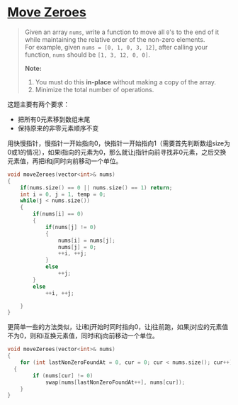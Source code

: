 # [Move Zeroes][1]
> Given an array `nums`, write a function to move all `0`'s to the end of it while maintaining the relative order of the non-zero elements.  
> For example, given `nums = [0, 1, 0, 3, 12]`, after calling your function, `nums` should be `[1, 3, 12, 0, 0]`.  
> 
> **Note:**
> 
> 1. You must do this **in-place** without making a copy of the array.  
> 2. Minimize the total number of operations.

这题主要有两个要求：

- 把所有0元素移到数组末尾
- 保持原来的非零元素顺序不变

用快慢指针，慢指针一开始指向0，快指针一开始指向1（需要首先判断数组size为0或1的情况），如果i指向的元素为0，那么就让j指针向前寻找非0元素，之后交换元素值，再把i和j同时向前移动一个单位。  
```cpp
void moveZeroes(vector<int>& nums) 
{
    if(nums.size() == 0 || nums.size() == 1) return;
    int i = 0, j = 1, temp = 0;
    while(j < nums.size())
    {
        if(nums[i] == 0)
        {
            if(nums[j] != 0)
            {
                nums[i] = nums[j];
                nums[j] = 0;
                ++i, ++j;
            }
            else
                ++j;
        }
        else
            ++i, ++j;

    }
}
```

更简单一些的方法类似，让i和j开始时同时指向0，让j往前跑，如果j对应的元素值不为0，则和i互换元素值，同时i和j向前移动一个单位。
```cpp
void moveZeroes(vector<int>& nums) 
{
    for (int lastNonZeroFoundAt = 0, cur = 0; cur < nums.size(); cur++) 
  {
        if (nums[cur] != 0)
            swap(nums[lastNonZeroFoundAt++], nums[cur]);
    }
}
```

[1]:https://leetcode.com/problems/move-zeroes/description/
